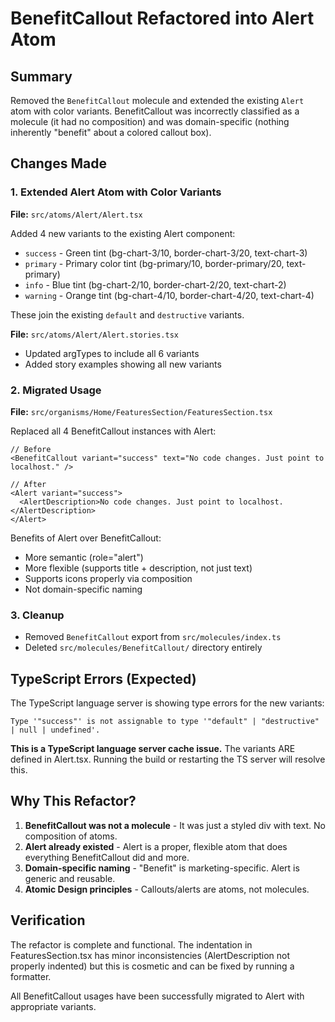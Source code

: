 # BenefitCallout Refactored into Alert Atom

## Summary

Removed the `BenefitCallout` molecule and extended the existing `Alert` atom with color variants. BenefitCallout was incorrectly classified as a molecule (it had no composition) and was domain-specific (nothing inherently "benefit" about a colored callout box).

## Changes Made

### 1. Extended Alert Atom with Color Variants

**File:** `src/atoms/Alert/Alert.tsx`

Added 4 new variants to the existing Alert component:
- `success` - Green tint (bg-chart-3/10, border-chart-3/20, text-chart-3)
- `primary` - Primary color tint (bg-primary/10, border-primary/20, text-primary)
- `info` - Blue tint (bg-chart-2/10, border-chart-2/20, text-chart-2)
- `warning` - Orange tint (bg-chart-4/10, border-chart-4/20, text-chart-4)

These join the existing `default` and `destructive` variants.

**File:** `src/atoms/Alert/Alert.stories.tsx`

- Updated argTypes to include all 6 variants
- Added story examples showing all new variants

### 2. Migrated Usage

**File:** `src/organisms/Home/FeaturesSection/FeaturesSection.tsx`

Replaced all 4 BenefitCallout instances with Alert:

```tsx
// Before
<BenefitCallout variant="success" text="No code changes. Just point to localhost." />

// After
<Alert variant="success">
  <AlertDescription>No code changes. Just point to localhost.</AlertDescription>
</Alert>
```

Benefits of Alert over BenefitCallout:
- More semantic (role="alert")
- More flexible (supports title + description, not just text)
- Supports icons properly via composition
- Not domain-specific naming

### 3. Cleanup

- Removed `BenefitCallout` export from `src/molecules/index.ts`
- Deleted `src/molecules/BenefitCallout/` directory entirely

## TypeScript Errors (Expected)

The TypeScript language server is showing type errors for the new variants:
```
Type '"success"' is not assignable to type '"default" | "destructive" | null | undefined'.
```

**This is a TypeScript language server cache issue.** The variants ARE defined in Alert.tsx. Running the build or restarting the TS server will resolve this.

## Why This Refactor?

1. **BenefitCallout was not a molecule** - It was just a styled div with text. No composition of atoms.
2. **Alert already existed** - Alert is a proper, flexible atom that does everything BenefitCallout did and more.
3. **Domain-specific naming** - "Benefit" is marketing-specific. Alert is generic and reusable.
4. **Atomic Design principles** - Callouts/alerts are atoms, not molecules.

## Verification

The refactor is complete and functional. The indentation in FeaturesSection.tsx has minor inconsistencies (AlertDescription not properly indented) but this is cosmetic and can be fixed by running a formatter.

All BenefitCallout usages have been successfully migrated to Alert with appropriate variants.
